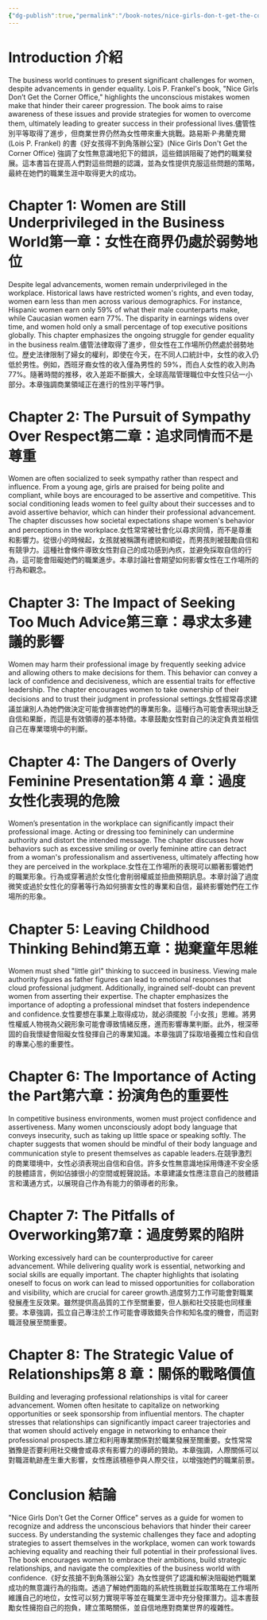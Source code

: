 ```yaml
---
{"dg-publish":true,"permalink":"/book-notes/nice-girls-don-t-get-the-corner-office/","dgPassFrontmatter":true,"created":"2024-11-27T12:30:14.077+08:00","updated":"2024-11-27T18:15:38.433+08:00"}
---
```


# Introduction 介紹

The business world continues to present significant challenges for women, despite advancements in gender equality. Lois P. Frankel's book, "Nice Girls Don’t Get the Corner Office," highlights the unconscious mistakes women make that hinder their career progression. The book aims to raise awareness of these issues and provide strategies for women to overcome them, ultimately leading to greater success in their professional lives.儘管性別平等取得了進步，但商業世界仍然為女性帶來重大挑戰。路易斯·P·弗蘭克爾(Lois P. Frankel) 的書《好女孩得不到角落辦公室》(Nice Girls Don't Get the Corner Office) 強調了女性無意識地犯下的錯誤，這些錯誤阻礙了她們的職業發展。這本書旨在提高人們對這些問題的認識，並為女性提供克服這些問題的策略，最終在她們的職業生涯中取得更大的成功。

# Chapter 1: Women are Still Underprivileged in the Business World第一章：女性在商界仍處於弱勢地位

Despite legal advancements, women remain underprivileged in the workplace. Historical laws have restricted women's rights, and even today, women earn less than men across various demographics. For instance, Hispanic women earn only 59% of what their male counterparts make, while Caucasian women earn 77%. The disparity in earnings widens over time, and women hold only a small percentage of top executive positions globally. This chapter emphasizes the ongoing struggle for gender equality in the business realm.儘管法律取得了進步，但女性在工作場所仍然處於弱勢地位。歷史法律限制了婦女的權利，即使在今天，在不同人口統計中，女性的收入仍低於男性。例如，西班牙裔女性的收入僅為男性的 59%，而白人女性的收入則為 77%。隨著時間的推移，收入差距不斷擴大，全球高階管理職位中女性只佔一小部分。本章強調商業領域正在進行的性別平等鬥爭。

# Chapter 2: The Pursuit of Sympathy Over Respect第二章：追求同情而不是尊重

Women are often socialized to seek sympathy rather than respect and influence. From a young age, girls are praised for being polite and compliant, while boys are encouraged to be assertive and competitive. This social conditioning leads women to feel guilty about their successes and to avoid assertive behavior, which can hinder their professional advancement. The chapter discusses how societal expectations shape women's behavior and perceptions in the workplace.女性常常被社會化以尋求同情，而不是尊重和影響力。從很小的時候起，女孩就被稱讚有禮貌和順從，而男孩則被鼓勵自信和有競爭力。這種社會條件導致女性對自己的成功感到內疚，並避免採取自信的行為，這可能會阻礙她們的職業進步。本章討論社會期望如何影響女性在工作場所的行為和觀念。

# Chapter 3: The Impact of Seeking Too Much Advice第三章：尋求太多建議的影響

Women may harm their professional image by frequently seeking advice and allowing others to make decisions for them. This behavior can convey a lack of confidence and decisiveness, which are essential traits for effective leadership. The chapter encourages women to take ownership of their decisions and to trust their judgment in professional settings.女性經常尋求建議並讓別人為她們做決定可能會損害她們的專業形象。這種行為可能會表現出缺乏自信和果斷，而這是有效領導的基本特徵。本章鼓勵女性對自己的決定負責並相信自己在專業環境中的判斷。

# Chapter 4: The Dangers of Overly Feminine Presentation第 4 章：過度女性化表現的危險

Women’s presentation in the workplace can significantly impact their professional image. Acting or dressing too femininely can undermine authority and distort the intended message. The chapter discusses how behaviors such as excessive smiling or overly feminine attire can detract from a woman's professionalism and assertiveness, ultimately affecting how they are perceived in the workplace.女性在工作場所的表現可以顯著影響她們的職業形象。行為或穿著過於女性化會削弱權威並扭曲預期訊息。本章討論了過度微笑或過於女性化的穿著等行為如何損害女性的專業和自信，最終影響她們在工作場所的形象。

# Chapter 5: Leaving Childhood Thinking Behind第五章：拋棄童年思維

Women must shed "little girl" thinking to succeed in business. Viewing male authority figures as father figures can lead to emotional responses that cloud professional judgment. Additionally, ingrained self-doubt can prevent women from asserting their expertise. The chapter emphasizes the importance of adopting a professional mindset that fosters independence and confidence.女性要想在事業上取得成功，就必須擺脫「小女孩」思維。將男性權威人物視為父親形象可能會導致情緒反應，進而影響專業判斷。此外，根深蒂固的自我懷疑會阻礙女性發揮自己的專業知識。本章強調了採取培養獨立性和自信的專業心態的重要性。

# Chapter 6: The Importance of Acting the Part第六章：扮演角色的重要性

In competitive business environments, women must project confidence and assertiveness. Many women unconsciously adopt body language that conveys insecurity, such as taking up little space or speaking softly. The chapter suggests that women should be mindful of their body language and communication style to present themselves as capable leaders.在競爭激烈的商業環境中，女性必須表現出自信和自信。許多女性無意識地採用傳達不安全感的肢體語言，例如佔據很小的空間或輕聲說話。本章建議女性應注意自己的肢體語言和溝通方式，以展現自己作為有能力的領導者的形象。

# Chapter 7: The Pitfalls of Overworking第7章：過度勞累的陷阱

Working excessively hard can be counterproductive for career advancement. While delivering quality work is essential, networking and social skills are equally important. The chapter highlights that isolating oneself to focus on work can lead to missed opportunities for collaboration and visibility, which are crucial for career growth.過度努力工作可能會對職業發展產生反效果。雖然提供高品質的工作至關重要，但人脈和社交技能也同樣重要。本章強調，孤立自己專注於工作可能會導致錯失合作和知名度的機會，而這對職涯發展至關重要。

# Chapter 8: The Strategic Value of Relationships第 8 章：關係的戰略價值

Building and leveraging professional relationships is vital for career advancement. Women often hesitate to capitalize on networking opportunities or seek sponsorship from influential mentors. The chapter stresses that relationships can significantly impact career trajectories and that women should actively engage in networking to enhance their professional prospects.建立和利用專業關係對於職業發展至關重要。女性常常猶豫是否要利用社交機會或尋求有影響力的導師的贊助。本章強調，人際關係可以對職涯軌跡產生重大影響，女性應該積極參與人際交往，以增強她們的職業前景。

# Conclusion 結論

"Nice Girls Don’t Get the Corner Office" serves as a guide for women to recognize and address the unconscious behaviors that hinder their career success. By understanding the systemic challenges they face and adopting strategies to assert themselves in the workplace, women can work towards achieving equality and reaching their full potential in their professional lives. The book encourages women to embrace their ambitions, build strategic relationships, and navigate the complexities of the business world with confidence.《好女孩搶不到角落辦公室》為女性提供了認識和解決阻礙她們職業成功的無意識行為的指南。透過了解她們面臨的系統性挑戰並採取策略在工作場所維護自己的地位，女性可以努力實現平等並在職業生涯中充分發揮潛力。這本書鼓勵女性擁抱自己的抱負，建立策略關係，並自信地應對商業世界的複雜性。